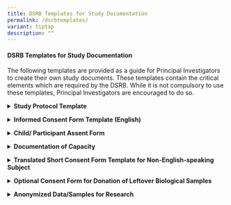```yaml
---
title: DSRB Templates for Study Documentation
permalink: /dsrbtemplates/
variant: tiptap
description: ""
---
```

<h4><strong>DSRB Templates for Study Documentation</strong></h4>
<p>The following templates are provided as a guide for Principal Investigators
to create their own study documents. These templates contain the critical
elements which are required by the DSRB. While it is not compulsory to
use these templates, Principal Investigators are encouraged to do so.</p>
<p></p>
<div data-type="detailGroup" class="isomer-accordion-group isomer-accordion isomer-accordion-white">
<details class="isomer-details">
<summary><strong>Study Protocol Template</strong>
</summary>
<div data-type="detailsContent" class="isomer-details-content">
<p></p>
<p>207-002: Study&nbsp;Protocol&nbsp;Template (Ver 3, Dated 1 Jun 2009)</p>
<p></p>
</div>
</details>
</div>
<p></p>
<div data-type="detailGroup" class="isomer-accordion-group isomer-accordion isomer-accordion-white">
<details class="isomer-details">
<summary><strong>Informed Consent Form Template (English)</strong>
</summary>
<div data-type="detailsContent" class="isomer-details-content">
<p></p>
<p>207-001: Informed Consent Form Template (Ver 13, Dated 31 Jan&nbsp;2022)</p>
<p>Summary of Changes for ICF Template</p>
<p></p>
</div>
</details>
</div>
<p></p>
<div data-type="detailGroup" class="isomer-accordion-group isomer-accordion isomer-accordion-white">
<details class="isomer-details">
<summary><strong>Child/ Participant Assent Form</strong>
</summary>
<div data-type="detailsContent" class="isomer-details-content">
<p></p>
<p>207-008: Assent Form&nbsp;Template (Ver 2, Dated 14 Feb 2022)</p>
<p>Summary of Updates to DSRB Assent Form Template&nbsp;</p>
<p></p>
</div>
</details>
</div>
<p></p>
<div data-type="detailGroup" class="isomer-accordion-group isomer-accordion isomer-accordion-white">
<details class="isomer-details">
<summary><strong>Documentation of Capacity</strong>
</summary>
<div data-type="detailsContent" class="isomer-details-content">
<p></p>
<p>207-003: Sample&nbsp;language&nbsp;for&nbsp;documentation&nbsp;of&nbsp;Capacity&nbsp;(Ver
1, Dated 1 Aug 2006)</p>
<p></p>
</div>
</details>
</div>
<p></p>
<div data-type="detailGroup" class="isomer-accordion-group isomer-accordion isomer-accordion-white">
<details class="isomer-details">
<summary><strong>Translated Short Consent Form Template for Non-English-speaking Subject</strong>
</summary>
<div data-type="detailsContent" class="isomer-details-content">
<p></p>
<p>207-004: ICF with <strong>ORIGINAL ENGLISH</strong> Short Consent Form Template
(Ver 10, Dated 30 Nov 2018)</p>
<p></p>
<p>207-005: ICF with <strong>SIMPLIFIED CHINESE</strong> language Short Consent
Form Template (Ver 10, Dated 30 Nov 2018)</p>
<p></p>
<p>207-006: ICF with <strong>MALAY </strong>language Short Consent Form Template
(Ver 10, Dated 30 Nov 2018)</p>
<p></p>
<p>207-007: ICF with <strong>TAMIL </strong>language Short Consent Form Template
(Ver 10, Dated 30 Nov 2018)</p>
<p></p>
<p>207-009: Certification of Translation (Ver 1, Dated 13 Aug 2012)</p>
<p></p>
</div>
</details>
</div>
<p></p>
<div data-type="detailGroup" class="isomer-accordion-group isomer-accordion isomer-accordion-white">
<details class="isomer-details">
<summary><strong>Optional Consent Form for Donation of Leftover Biological Samples</strong>
</summary>
<div data-type="detailsContent" class="isomer-details-content">
<p></p>
<p>1704-15: Optional Consent Form for the Donation of Leftover Biological
Samples (Ver 2.0, Dated 26 Nov 2021)</p>
<p></p>
<p>1704-16: Optional Consent Form for the Donation of Leftover Biological
Samples with <strong>ENGLISH</strong> Short Consent Form Template for non-English
speaking subject (Ver 2.0, Dated 26 Nov 2021)</p>
<p></p>
<p>1704-17: Optional Consent Form for the Donation of Leftover Biological
Samples with <strong>SIMPLIFIED CHINESE</strong> Short Consent Form Template
for non-English speaking subject (Ver 2.0, Dated 26 Nov 2021)</p>
<p></p>
<p>1704-18: Optional Consent Form for the Donation of Leftover Biological
Samples with <strong>MALAY </strong>Short Consent Form Template for non-English
speaking subject (Ver 2.0, Dated 26 Nov 2021)</p>
<p></p>
<p>1704-19: Optional Consent Form for the Donation of Leftover Biological
Samples with <strong>TAMIL </strong>Short Consent Form Template for non-English
speaking subject (Ver 2.0, Dated 26 Nov 2021)</p>
<p></p>
</div>
</details>
</div>
<p></p>
<div data-type="detailGroup" class="isomer-accordion-group isomer-accordion isomer-accordion-white">
<details class="isomer-details">
<summary><strong>Anonymized Data/Samples for Research</strong>
</summary>
<div data-type="detailsContent" class="isomer-details-content">
<p></p>
<p>Declaration of Use of Anonymized Data and/or Samples for Research (Ver
1, Dated 18 Aug 2023)</p>
<p></p>
</div>
</details>
</div>
<p></p>
<p></p>